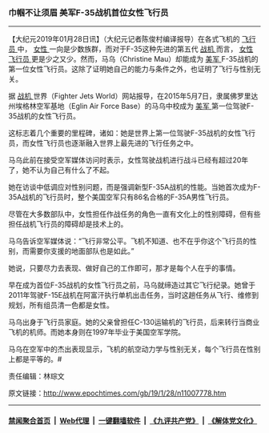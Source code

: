 ### 巾帼不让须眉 美军F-35战机首位女性飞行员
------------------------

<p>
 【大纪元2019年01月28日讯】（大纪元记者陈俊村编译报导）在各式飞机的
 <a href="http://www.epochtimes.com/gb/tag/%E9%A3%9E%E8%A1%8C%E5%91%98.html">
  飞行员
 </a>
 中，
 <a href="http://www.epochtimes.com/gb/tag/%E5%A5%B3%E6%80%A7.html">
  女性
 </a>
 一向是少数族群，而对于F-35这种先进的第五代
 <a href="http://www.epochtimes.com/gb/tag/%E6%88%98%E6%9C%BA.html">
  战机
 </a>
 而言，
 <a href="http://www.epochtimes.com/gb/tag/%E5%A5%B3%E6%80%A7.html">
  女性
 </a>
 <a href="http://www.epochtimes.com/gb/tag/%E9%A3%9E%E8%A1%8C%E5%91%98.html">
  飞行员
 </a>
 更是少之又少。然而，马乌（Christine Mau）却能成为
 <a href="http://www.epochtimes.com/gb/tag/%E7%BE%8E%E5%86%9B.html">
  美军
 </a>
 F-35战机的第一位女性飞行员。这除了证明她自己的能力与条件之外，也证明了飞行与性别无关。
</p>
<p>
 据
 <a href="http://www.epochtimes.com/gb/tag/%E6%88%98%E6%9C%BA.html">
  战机
 </a>
 世界（Fighter Jets World）网站报导，在2015年5月7日，隶属佛罗里达州埃格林空军基地（Eglin Air Force Base）的马乌中校成为
 <a href="http://www.epochtimes.com/gb/tag/%E7%BE%8E%E5%86%9B.html">
  美军
 </a>
 第一位驾驶F-35战机的女性飞行员。
</p>
<p>
 这标志着几个重要的里程碑，诸如：她是世界上第一位驾驶F-35战机的女性飞行员，而女性飞行员也逐渐融入世界上最先进的飞行任务之中。
</p>
<p>
 马乌此前在接受空军媒体访问时表示，女性驾驶战机进行战斗已经有超过20年了，她不认为自己有什么了不起。
</p>
<p>
 她在访谈中低调应对性别问题，而是强调新型F-35A战机的性能。当她首次成为F-35A战机的飞行员时，整个美国空军只有86名合格的F-35A男性飞行员。
</p>
<p>
</p>
<p>
 尽管在大多数部队中，女性担任作战任务的角色一直有文化上的性别障碍，但有些担任战机飞行员的障碍却是技术上的。
</p>
<p>
 马乌告诉空军媒体说：“飞行非常公平。飞机不知道、也不在乎你这个飞行员的性别，而需要你支援的地面部队也是如此。”
</p>
<p>
 她说，只要尽力去表现、做好自己的工作即可，那才是每个人在乎的事情。
</p>
<p>
 早在成为首位F-35战机的女性飞行员之前，马乌就缔造过其它飞行纪录。她曾于2011年驾驶F-15E战机在阿富汗执行单机出击任务，当时这趟任务从飞行、维修到规划，所有组员清一色都是女性。
</p>
<p>
 马乌出身于飞行员家庭。她的父亲曾担任C-130运输机的飞行员，后来转行当商业飞机的机师。而她本身则在1997年毕业于美国空军学院。
</p>
<p>
 马乌在空军中的杰出表现显示，飞机的航空动力学与性别无关，每个飞行员在性别上都是平等的。#
</p>
<p>
 责任编辑：林琮文
</p>

原文链接：http://www.epochtimes.com/gb/19/1/28/n11007778.htm


------------------------
#### [禁闻聚合首页](https://github.com/gfw-breaker/banned-news/blob/master/README.md) &nbsp;|&nbsp; [Web代理](https://github.com/gfw-breaker/open-proxy/blob/master/README.md) &nbsp;|&nbsp; [一键翻墙软件](https://github.com/gfw-breaker/nogfw/blob/master/README.md) &nbsp;|&nbsp; [《九评共产党》](https://github.com/gfw-breaker/9ping.md/blob/master/README.md#九评之一评共产党是什么) &nbsp;|&nbsp; [《解体党文化》](https://github.com/gfw-breaker/jtdwh.md/blob/master/README.md#绪论)